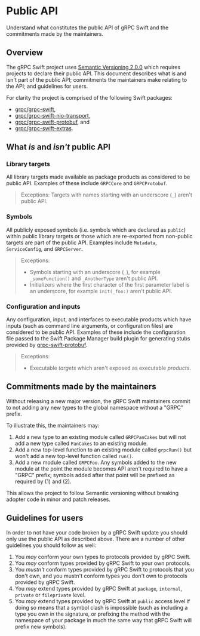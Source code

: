 # Public API

Understand what constitutes the public API of gRPC Swift and the commitments
made by the maintainers.

## Overview

The gRPC Swift project uses [Semantic Versioning 2.0.0][0] which requires
projects to declare their public API. This document describes what is and isn't
part of the public API; commitments the maintainers make relating to the API;
and guidelines for users.

For clarity the project is comprised of the following Swift packages:

- [grpc/grpc-swift][1],
- [grpc/grpc-swift-nio-transport][2],
- [grpc/grpc-swift-protobuf][3], and
- [grpc/grpc-swift-extras][4].

## What _is_ and _isn't_ public API

### Library targets

All library targets made available as package products as considered to be
public API. Examples of these include `GRPCCore` and `GRPCProtobuf`.

> Exceptions:
> Targets with names starting with an underscore (`_`) aren't public API.

### Symbols

All publicly exposed symbols (i.e. symbols which are declared as `public`)
within public library targets or those which are re-exported from non-public
targets are part of the public API. Examples include `Metadata`,
`ServiceConfig`, and `GRPCServer`.

> Exceptions:
> - Symbols starting with an underscore (`_`), for example `_someFunction()` and
>   `_AnotherType` aren't public API.
> - Initializers where the first character of the first parameter label is an
>   underscore, for example `init(_foo:)` aren't public API.

### Configuration and inputs

Any configuration, input, and interfaces to executable products which have
inputs (such as command line arguments, or configuration files) are considered
to be public API. Examples of these include the configuration file passed to the
Swift Package Manager build plugin for generating stubs provided by
[grpc-swift-protobuf][3].

> Exceptions:
> - Executable _targets_ which aren't exposed as executable _products_.

## Commitments made by the maintainers

Without releasing a new major version, the gRPC Swift maintainers commit to not
adding any new types to the global namespace without a "GRPC" prefix.

To illustrate this, the maintainers may:
1. Add a new type to an existing module called `GRPCPanCakes` but will not add a
   new type called `PanCakes` to an existing module.
2. Add a new top-level function to an existing module called `grpcRun()` but
   won't add a new top-level function called `run()`.
3. Add a new module called `GRPCFoo`. Any symbols added to the new module at the
   point the module becomes API aren't required to have a "GRPC" prefix; symbols
   added after that point will be prefixed as required by (1) and (2).

This allows the project to follow Semantic versioning without breaking adopter
code in minor and patch releases.

## Guidelines for users

In order to not have your code broken by a gRPC Swift update you should only use
the public API as described above. There are a number of other guidelines you
should follow as well:

1. You _may_ conform your own types to protocols provided by gRPC Swift.
2. You _may_ conform types provided by gRPC Swift to your own protocols.
3. You _mustn't_ conform types provided by gRPC Swift to protocols that you
   don't own, and you mustn't conform types you don't own to protocols provided
   by gRPC Swift.
4. You _may_ extend types provided by gRPC Swift at `package`, `internal`,
   `private` or `fileprivate` level.
5. You _may_ extend types provided by gRPC Swift at `public` access level if
   doing so means that a symbol clash is impossible (such as including a type
   you own in the signature, or prefixing the method with the namespace of your
   package in much the same way that gRPC Swift will prefix new symbols).

[0]: https://semver.org
[1]: https://github.com/grpc/grpc-swift
[2]: https://github.com/grpc/grpc-swift-nio-transport
[3]: https://github.com/grpc/grpc-swift-protobuf
[4]: https://github.com/grpc/grpc-swift-extras
